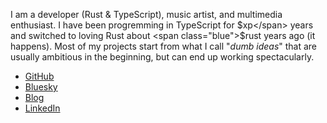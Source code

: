 I am a developer (<span class="blue">Rust & TypeScript</span>), music artist, and multimedia enthusiast. I have been progremming in TypeScript for <span class="blue">$xp</span> years and switched to loving Rust about <span class="blue">$rust</span> years ago (it happens). Most of my projects start from what I call "_dumb ideas_" that are usually ambitious in the beginning, but can end up working spectacularly.

- [GitHub](https://github.com/vandesm14)
- [Bluesky](https://bsky.app/profile/thedevbird.bsky.social)
- [Blog](https://blog.thedevbird.com)
- [LinkedIn](https://www.linkedin.com/in/shane-vandegrift-769696192/)
